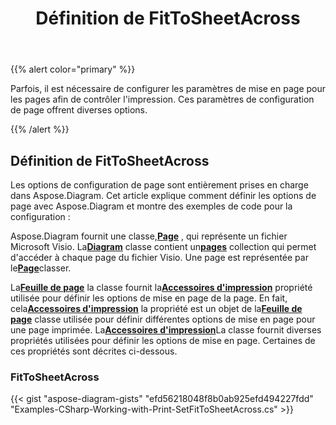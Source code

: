 ﻿---
title: Définition de FitToSheetAcross
type: docs
weight: 10
url: /fr/net/setting-fittosheetacross/
description: Cette section explique comment définir fittosheetacross avec Aspose.Diagram.
---
{{% alert color="primary" %}}

Parfois, il est nécessaire de configurer les paramètres de mise en page pour les pages afin de contrôler l'impression. Ces paramètres de configuration de page offrent diverses options.

{{% /alert %}}

## **Définition de FitToSheetAcross**

Les options de configuration de page sont entièrement prises en charge dans Aspose.Diagram. Cet article explique comment définir les options de page avec Aspose.Diagram et montre des exemples de code pour la configuration :

 Aspose.Diagram fournit une classe,[**Page**](https://reference.aspose.com/diagram/net/aspose.diagram/page) , qui représente un fichier Microsoft Visio. La[**Diagram**](https://reference.aspose.com/diagram/net/aspose.diagram/page) classe contient un[**pages**](https://reference.aspose.com/diagram/net/aspose.diagram/pagecollection) collection qui permet d'accéder à chaque page du fichier Visio. Une page est représentée par le[**Page**](https://reference.aspose.com/diagram/net/aspose.diagram/page)classer.

 La[**Feuille de page**](https://reference.aspose.com/diagram/net/aspose.diagram/pagesheet) la classe fournit la[**Accessoires d'impression**](https://reference.aspose.com/diagram/net/aspose.diagram/pagesheet/properties/printprops) propriété utilisée pour définir les options de mise en page de la page. En fait, cela[**Accessoires d'impression**](https://reference.aspose.com/diagram/net/aspose.diagram/pagesheet/properties/printprops) la propriété est un objet de la[**Feuille de page**](https://reference.aspose.com/diagram/net/aspose.diagram/pagesheet) classe utilisée pour définir différentes options de mise en page pour une page imprimée. La[**Accessoires d'impression**](https://reference.aspose.com/diagram/net/aspose.diagram/pagesheet/properties/printprops)La classe fournit diverses propriétés utilisées pour définir les options de mise en page. Certaines de ces propriétés sont décrites ci-dessous.

### **FitToSheetAcross**

{{< gist "aspose-diagram-gists" "efd56218048f8b0ab925efd494227fdd" "Examples-CSharp-Working-with-Print-SetFitToSheetAcross.cs" >}}


